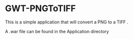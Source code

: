 # GWT-PNGToTIFF
This is a simple application that will convert a PNG  to a TIFF .

A .war file can be found in the Application directory
